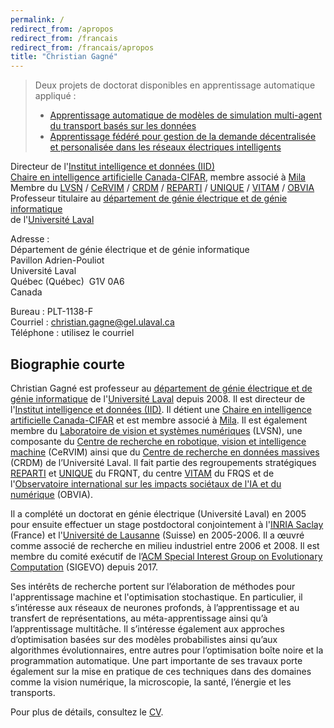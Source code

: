 ```yaml
---
permalink: /
redirect_from: /apropos
redirect_from: /francais
redirect_from: /francais/apropos
title: "Christian Gagné"
---
```


> Deux projets de doctorat disponibles en apprentissage automatique appliqué :
> - [Apprentissage automatique de modèles de simulation multi-agent du transport basés sur les données](https://www.projets-recherche.ulaval.ca/projet?id=431099)
> - [Apprentissage fédéré pour gestion de la demande décentralisée et personalisée dans les réseaux électriques intelligents](https://www.projets-recherche.ulaval.ca/projet?id=431100)

Directeur de l'[Institut intelligence et données (IID)](https://iid.ulaval.ca)  
[Chaire en intelligence artificielle Canada-CIFAR](https://www.cifar.ca/fr/ia/strategie-pancanadienne-en-matiere-dintelligence-artificielle/les-chaires-en-ia-canada-cifar), membre associé à [Mila](https://mila.quebec)  
Membre du [LVSN](http://vision.gel.ulaval.ca) / [CeRVIM](https://cervim.ulaval.ca) / [CRDM](https://crdm.ulaval.ca) / [REPARTI](https://reparti.ulaval.ca/) / [UNIQUE](https://fr.unique.quebec/accueil) / [VITAM](http://vitam.ulaval.ca/) / [OBVIA](https://observatoire-ia.ulaval.ca/)  
Professeur titulaire au [département de génie électrique et de génie informatique](http://www.gelgif.ulaval.ca)  
de l'[Université Laval](http://www.ulaval.ca)  

Adresse :  
Département de génie électrique et de génie informatique  
Pavillon Adrien-Pouliot  
Université Laval  
Québec (Québec)&nbsp;&nbsp;G1V 0A6  
Canada

Bureau : PLT-1138-F  
Courriel : [christian.gagne@gel.ulaval.ca](mailto:christian.gagne@gel.ulaval.ca)  
Téléphone : utilisez le courriel


## Biographie courte 

Christian Gagné est professeur au [département de génie électrique et de génie informatique](https://www.gelgif.ulaval.ca) de l'[Université Laval](https://www.ulaval.ca) depuis 2008. Il est directeur de l'[Institut intelligence et données (IID)](https://iid.ulaval.ca). Il détient une [Chaire en intelligence artificielle Canada-CIFAR](https://www.cifar.ca/fr/ia/strategie-pancanadienne-en-matiere-dintelligence-artificielle/les-chaires-en-ia-canada-cifar) et est membre associé à [Mila](https://mila.quebec). Il est également membre du [Laboratoire de vision et systèmes numériques](https://vision.gel.ulaval.ca) (LVSN), une composante du [Centre de recherche en robotique, vision et intelligence machine](https://cervim.ulaval.ca) (CeRVIM) ainsi que du [Centre de recherche en données massives](https://crdm.ulaval.ca) (CRDM) de l’Université Laval. Il fait partie des regroupements stratégiques [REPARTI](http://reparti.gel.ulaval.ca) et [UNIQUE](https://sites.google.com/view/unique-neuro-ai/abou) du FRQNT, du centre [VITAM](http://www.cersspl.ca/) du FRQS et de l'[Observatoire international sur les impacts sociétaux de l'IA et du numérique](https://observatoire-ia.ulaval.ca/) (OBVIA).

Il a complété un doctorat en génie électrique (Université Laval) en 2005 pour ensuite effectuer un stage postdoctoral conjointement à l'[INRIA Saclay](https://www.inria.fr/centre/saclay) (France) et l'[Université de Lausanne](https://www.unil.ch) (Suisse) en 2005-2006. Il a œuvré comme associé de recherche en milieu industriel entre 2006 et 2008. Il est membre du comité exécutif de l’[ACM Special Interest Group on Evolutionary Computation](https://sig.sigevo.org) (SIGEVO) depuis 2017.

Ses intérêts de recherche portent sur l’élaboration de méthodes pour l'apprentissage machine et l'optimisation stochastique. En particulier, il s’intéresse aux réseaux de neurones profonds, à l’apprentissage et au transfert de représentations, au méta-apprentissage ainsi qu’à l’apprentissage multitâche. Il s’intéresse également aux approches d’optimisation basées sur des modèles probabilistes ainsi qu’aux algorithmes évolutionnaires, entre autres pour l’optimisation boîte noire et la programmation automatique. Une part importante de ses travaux porte également sur la mise en pratique de ces techniques dans des domaines comme la vision numérique, la microscopie, la santé, l’énergie et les transports.

Pour plus de détails, consultez le [CV](/files/cv-cgagne-fr.pdf).

